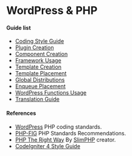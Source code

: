 WordPress & PHP
===

#### Guide list

 * [Coding Style Guide](https://github.com/contactjavas/Coding-Standards/tree/master/wp/coding-style-guide/)
 * [Plugin Creation](https://github.com/contactjavas/Coding-Standards/tree/master/wp/plugin-creation/)
 * [Component Creation](https://github.com/contactjavas/Coding-Standards/tree/master/wp/component-creation/)
 * [Framework Usage](https://github.com/contactjavas/Coding-Standards/tree/master/wp/framework-usage/)
 * [Template Creation](https://github.com/contactjavas/Coding-Standards/tree/master/wp/template-creation/)
 * [Template Placement](https://github.com/contactjavas/Coding-Standards/tree/master/wp/template-placement/)
 * [Global Distributions](https://github.com/contactjavas/Coding-Standards/tree/master/wp/global-distributions/)
 * [Enqueue Placement](https://github.com/contactjavas/Coding-Standards/tree/master/wp/enqueue-placement/)
 * [WordPress Functions Usage](https://github.com/contactjavas/Coding-Standards/tree/master/wp/wordpress-functions-usage)
 * [Translation Guide](https://github.com/contactjavas/Coding-Standards/tree/master/wp/translation-guide)

#### References

 * [WordPress](https://make.wordpress.org/core/handbook/best-practices/coding-standards/php/) PHP coding standards.
 * [PHP-FIG](http://www.php-fig.org/psr/) PHP Standards Recommendations.
 * [PHP The Right Way](http://www.phptherightway.com/) By [SlimPHP](https://www.slimframework.com/) creator.
 * [CodeIgniter 4 Style Guide](https://bcit-ci.github.io/CodeIgniter4/contributing/styleguide.html)
